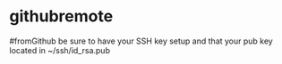 # githubremote
#fromGithub
be sure to have your SSH key setup and that your pub key located in ~/ssh/id_rsa.pub
